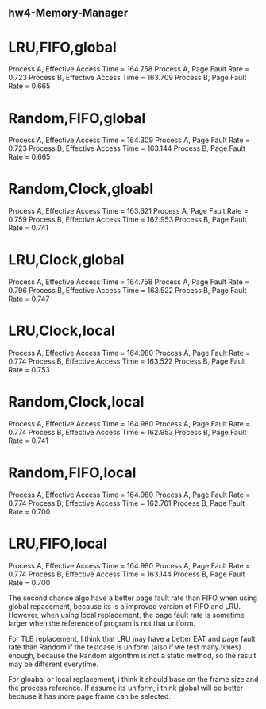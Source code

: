 ## hw4-Memory-Manager

# LRU,FIFO,global
Process A, Effective Access Time = 164.758
Process A, Page Fault Rate = 0.723
Process B, Effective Access Time = 163.709
Process B, Page Fault Rate = 0.665

# Random,FIFO,global
Process A, Effective Access Time = 164.309
Process A, Page Fault Rate = 0.723
Process B, Effective Access Time = 163.144
Process B, Page Fault Rate = 0.665


# Random,Clock,gloabl
Process A, Effective Access Time = 163.621
Process A, Page Fault Rate = 0.759
Process B, Effective Access Time = 162.953
Process B, Page Fault Rate = 0.741

# LRU,Clock,global
Process A, Effective Access Time = 164.758
Process A, Page Fault Rate = 0.796
Process B, Effective Access Time = 163.522
Process B, Page Fault Rate = 0.747

# LRU,Clock,local
Process A, Effective Access Time = 164.980
Process A, Page Fault Rate = 0.774
Process B, Effective Access Time = 163.522
Process B, Page Fault Rate = 0.753

# Random,Clock,local
Process A, Effective Access Time = 164.980
Process A, Page Fault Rate = 0.774
Process B, Effective Access Time = 162.953
Process B, Page Fault Rate = 0.741

# Random,FIFO,local
Process A, Effective Access Time = 164.980
Process A, Page Fault Rate = 0.774
Process B, Effective Access Time = 162.761
Process B, Page Fault Rate = 0.700

# LRU,FIFO,local
Process A, Effective Access Time = 164.980
Process A, Page Fault Rate = 0.774
Process B, Effective Access Time = 163.144
Process B, Page Fault Rate = 0.700

The second chance algo have a better page fault rate than FIFO when using global repacement, because its is a improved version of FIFO and LRU.
However, when using local replacement, the page fault rate is sometime larger when the reference of program is not that uniform.

For TLB replacement, I think that LRU may have a better EAT and page fault rate than Random if the testcase is uniform (also if we test many times) enough, because the Random algorithm is not a static method, so the result may be different everytime.

For gloabal or local replacement, i think it should base on the frame size and the process reference. If assume its uniform, i think global will be better because it has more page frame can be selected.
